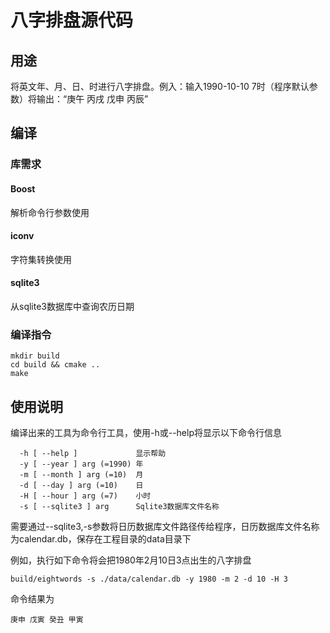 # 八字排盘源代码

## 用途
将英文年、月、日、时进行八字排盘。例入：输入1990-10-10 7时（程序默认参数）将输出：“庚午 丙戌 戊申 丙辰”

## 编译

### 库需求

#### Boost
解析命令行参数使用

#### iconv
字符集转换使用

#### sqlite3
从sqlite3数据库中查询农历日期

### 编译指令

```
mkdir build
cd build && cmake ..
make
```

## 使用说明
编译出来的工具为命令行工具，使用-h或--help将显示以下命令行信息
```
  -h [ --help ]             显示帮助
  -y [ --year ] arg (=1990) 年
  -m [ --month ] arg (=10)  月
  -d [ --day ] arg (=10)    日
  -H [ --hour ] arg (=7)    小时
  -s [ --sqlite3 ] arg      Sqlite3数据库文件名称
```
需要通过--sqlite3,-s参数将日历数据库文件路径传给程序，日历数据库文件名称为calendar.db，保存在工程目录的data目录下

例如，执行如下命令将会把1980年2月10日3点出生的八字排盘
```
build/eightwords -s ./data/calendar.db -y 1980 -m 2 -d 10 -H 3
```

命令结果为
```
庚申 戊寅 癸丑 甲寅
```
